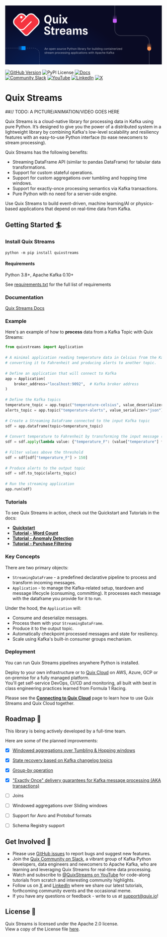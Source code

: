 ![Quix - React to data, fast](https://github.com/quixio/quix-streams/blob/main/images/quixstreams-banner.png)

 [![GitHub Version](https://img.shields.io/github/tag-pre/quixio/quix-streams.svg?label=Version&color=008dff)](https://github.com/quixio/quix-streams/releases)
![PyPI License](https://img.shields.io/pypi/l/quixstreams?label=Licence&color=008dff)
[![Docs](https://img.shields.io/badge/docs-quix.io-0345b2?label=Docs&color=008dff)](https://quix.io/docs/quix-streams/introduction.html) \
[![Community Slack](https://img.shields.io/badge/Community%20Slack-blueviolet?logo=slack)](https://quix.io/slack-invite)
[![YouTube](https://img.shields.io/badge/-YouTube-FF0000?logo=youtube)](https://www.youtube.com/@QuixStreams)
[![LinkedIn](https://img.shields.io/badge/LinkedIn-0A66C2.svg?logo=linkedin)](https://www.linkedin.com/company/70925173/)
[![X](https://img.shields.io/twitter/url?label=X&style=social&url=https%3A%2F%2Ftwitter.com%2Fquix_io)](https://twitter.com/quix_io)

# Quix Streams
##// TODO: A PICTURE/ANIMATION/VIDEO GOES HERE

Quix Streams is a cloud-native library for processing data in Kafka using pure Python. It’s designed to give you the power of a distributed system in a lightweight library by combining Kafka's low-level scalability and resiliency features with an easy-to-use Python interface (to ease newcomers to stream processing).

Quix Streams has the following benefits:

- Streaming DataFrame API (similar to pandas DataFrame) for tabular data transformations.
- Support for custom stateful operations.
- Support for custom aggregations over tumbling and hopping time windows.
- Support for exactly-once processing semantics via Kafka transactions.
- Pure Python with no need for a server-side engine.  


Use Quix Streams to build event-driven, machine learning/AI or physics-based applications that depend on real-time data from Kafka.


## Getting Started 🏄

### Install Quix Streams

```shell
python -m pip install quixstreams
```

#### Requirements
Python 3.8+, Apache Kafka 0.10+

See [requirements.txt](https://github.com/quixio/quix-streams/blob/main/requirements.txt) for the full list of requirements

### Documentation
[Quix Streams Docs](https://quix.io/docs/quix-streams/introduction.html)

### Example

Here's an example of how to <b>process</b> data from a Kafka Topic with Quix Streams:

```python
from quixstreams import Application

# A minimal application reading temperature data in Celsius from the Kafka topic,
# converting it to Fahrenheit and producing alerts to another topic.

# Define an application that will connect to Kafka
app = Application(
    broker_address="localhost:9092",  # Kafka broker address
)

# Define the Kafka topics
temperature_topic = app.topic("temperature-celsius", value_deserializer="json")
alerts_topic = app.topic("temperature-alerts", value_serializer="json")

# Create a Streaming DataFrame connected to the input Kafka topic
sdf = app.dataframe(topic=temperature_topic)

# Convert temperature to Fahrenheit by transforming the input message (with an anonymous or user-defined function)
sdf = sdf.apply(lambda value: {"temperature_F": (value["temperature"] * 9/5) + 32})

# Filter values above the threshold
sdf = sdf[sdf["temperature_F"] > 150]

# Produce alerts to the output topic
sdf = sdf.to_topic(alerts_topic)

# Run the streaming application 
app.run(sdf)
```

### Tutorials

To see Quix Streams in action, check out the Quickstart and Tutorials in the docs: 

- [**Quickstart**](https://quix.io/docs/quix-streams/quickstart.html)
- [**Tutorial - Word Count**](https://quix.io/docs/quix-streams/tutorials/word-count/tutorial.html)
- [**Tutorial - Anomaly Detection**](https://quix.io/docs/quix-streams/tutorials/anomaly-detection/tutorial.html)
- [**Tutorial - Purchase Filtering**](https://quix.io/docs/quix-streams/tutorials/purchase-filtering/tutorial.html)


### Key Concepts
There are two primary objects:
- `StreamingDataFrame` - a predefined declarative pipeline to process and transform incoming messages.
- `Application` - to manage the Kafka-related setup, teardown and message lifecycle (consuming, committing). It processes each message with the dataframe you provide for it to run.

Under the hood, the `Application` will:
- Consume and deserialize messages.
- Process them with your `StreamingDataFrame`.
- Produce it to the output topic.
- Automatically checkpoint processed messages and state for resiliency.
- Scale using Kafka's built-in consumer groups mechanism.


### Deployment
You can run Quix Streams pipelines anywhere Python is installed.

Deploy to your own infrastructure or to [Quix Cloud](https://quix.io/product) on AWS, Azure, GCP or on-premise for a fully managed platform.  
You'll get self-service DevOps, CI/CD and monitoring, all built with best in class engineering practices learned from Formula 1 Racing.

Please see the [**Connecting to Quix Cloud**](https://quix.io/docs/quix-streams/quix-platform.html) page 
to learn how to use Quix Streams and Quix Cloud together.

## Roadmap 📍

This library is being actively developed by a full-time team.

Here are some of the planned improvements:

- [x] [Windowed aggregations over Tumbling & Hopping windows](https://quix.io/docs/quix-streams/v2-0-latest/windowing.html)
- [x] [State recovery based on Kafka changelog topics](https://quix.io/docs/quix-streams/advanced/stateful-processing.html#fault-tolerance-recovery)
- [x] [Group-by operation](https://quix.io/docs/quix-streams/groupby.html)
- [x] ["Exactly Once" delivery guarantees for Kafka message processing (AKA transactions)](https://quix.io/docs/quix-streams/configuration.html#processing-guarantees)
- [ ] Joins
- [ ] Windowed aggregations over Sliding windows
- [ ] Support for Avro and Protobuf formats
- [ ] Schema Registry support


## Get Involved 🤝

- Please use [GitHub issues](https://github.com/quixio/quix-streams/issues) to report bugs and suggest new features.
- Join the [Quix Community on Slack](https://quix.io/slack-invite), a vibrant group of Kafka Python developers, data engineers and newcomers to Apache Kafka, who are learning and leveraging Quix Streams for real-time data processing.
- Watch and subscribe to [@QuixStreams on YouTube](https://www.youtube.com/@QuixStreams) for code-along tutorials from scratch and interesting community highlights.
- Follow us on [X](https://x.com/Quix_io) and [LinkedIn](https://www.linkedin.com/company/70925173) where we share our latest tutorials, forthcoming community events and the occasional meme.
- If you have any questions or feedback - write to us at support@quix.io!


## License 📗

Quix Streams is licensed under the Apache 2.0 license.  
View a copy of the License file [here](https://github.com/quixio/quix-streams/blob/main/LICENSE).
